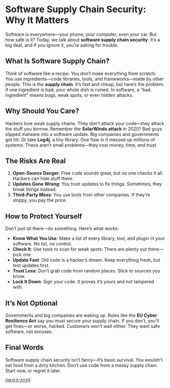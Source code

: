 # Software Supply Chain Security: Why It Matters

Software is everywhere—your phone, your computer, even your car. But how safe is it? Today, we talk about **software supply chain security**. It’s a big deal, and if you ignore it, you’re asking for trouble.

## **What Is Software Supply Chain?**

Think of software like a recipe. You don’t make everything from scratch. You use ingredients—code libraries, tools, and frameworks—made by other people. This is the **supply chain**. It’s fast and cheap, but here’s the problem: if one ingredient is bad, your whole dish is ruined. In software, a “bad ingredient” means bugs, weak spots, or even hidden attacks.

## **Why Should You Care?**

Hackers love weak supply chains. They don’t attack your code—they attack the stuff you borrow. Remember the **SolarWinds attack** in 2020? Bad guys slipped malware into a software update. Big companies and governments got hit. Or take **Log4j**, a tiny library. One flaw in it messed up millions of systems. These aren’t small problems—they cost money, time, and trust.

## **The Risks Are Real**

1. **Open-Source Danger**: Free code sounds great, but no one checks it all. Hackers can hide stuff there.
2. **Updates Gone Wrong**: You trust updates to fix things. Sometimes, they break things instead.
3. **Third-Party Mess**: You use tools from other companies. If they’re sloppy, you pay the price.

## **How to Protect Yourself**

Don’t just sit there—do something. Here’s what works:

* **Know What You Use**: Make a list of every library, tool, and plugin in your software. No list, no control.
* **Check It**: Use tools to scan for weak spots. There are plenty out there—pick one.
* **Update Fast**: Old code is a hacker’s dream. Keep everything fresh, but test updates first.
* **Trust Less**: Don’t grab code from random places. Stick to sources you know.
* **Lock It Down**: Sign your code. It proves it’s yours and not tampered with.

## **It’s Not Optional**

Governments and big companies are waking up. Rules like the **EU Cyber Resilience Act** say you must secure your supply chain. If you don’t, you’ll get fines—or worse, hacked. Customers won’t wait either. They want safe software, not excuses.

## **Final Words**

Software supply chain security isn’t fancy—it’s basic survival. You wouldn’t eat food from a dirty kitchen. Don’t use code from a messy supply chain. Start now, or regret it later.

_09/03/2025_
